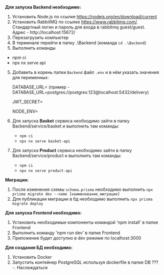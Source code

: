 **Для запуска Backend необходимо:** 
1. Установить Node.js по ссылке https://nodejs.org/en/download/current
2. Установить RabbitMQ по ссылке https://www.rabbitmq.com/. Стандартный логин и пароль для входа в rabbitmq guest/guest. Адрес - http://localhost:15672/
3. Перезагрузить компьютер
4. В терминале перейти в папку .\Backend (команда `cd .\Backend`)
5. Выполнить команды
- npm ci
- npx nx serve api
5. Добавить в корень папки `Backend` файл `.env` и в нём указать значения для переменных:

   DATABASE_URL= (пример - DATABASE_URL=postgres://postgres:123@localhost:5432/delivery)

   JWT_SECRET=

   NODE_ENV=

6. Для запуска **Basket** сервиса необходимо зайти в папку Backend/service/basket и выполнить там команды:
   - `npm ci`
   - `npx nx serve basket-api`
  
7. Для запуска **Product** сервиса необходимо зайти в папку Backend/service/product и выполнить там команды:
   - `npm ci`
   - `npx nx serve product-api`


**Миграции:**
1. После изменения схемы `schema.prisma` необходимо выполнить `npx prisma migrate dev --name [наименование_миграции]`
2. Для публикации миграции в бд необходимо выполнить `npx prisma migrate deploy`

**Для запуска Frontend необходимо:**
1. Установить необходимые компоненты командой 'npm install' в папке Frontend
2. Выполнить команду 'npm run dev' в папке Frontend
3. Приложение будет доступно в dev режиме по localhost:3000

**Для создания БД необходимо:**
1. Установить Docker
2. Запустить контейнер PostgreSQL используя dockerfile в папке DB
???
-. Наслаждаться
